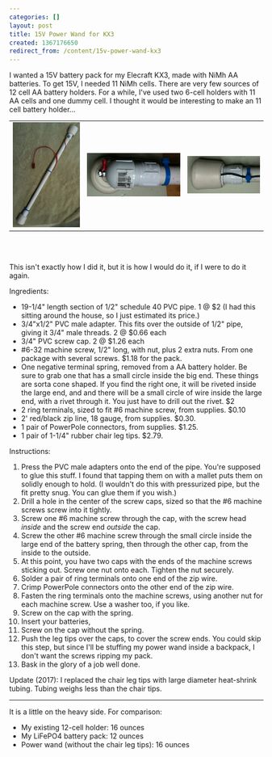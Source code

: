 ```yaml
---
categories: []
layout: post
title: 15V Power Wand for KX3
created: 1367176650
redirect_from: /content/15v-power-wand-kx3
---
```

I wanted a 15V battery pack for my Elecraft KX3, made with NiMh AA batteries.  To get 15V, I needed 11 NiMh cells.  There are very few sources of 12 cell AA battery holders.  For a while, I've used two 6-cell holders with 11 AA cells and one dummy cell.  I thought it would be interesting to make an 11 cell battery holder...


<table style="border-style:hidden;">
  <tr>
    <td><img src="/files/wand.png"></td>
    <td><img src="/files/uncapped.PNG"></td>
    <td><img src="/files/capped.PNG"></td>
  </tr>
</table>
<br />
&nbsp;
<br />

This isn't exactly how I did it, but it is how I would do it, if I were to do it again.


Ingredients:

* 19-1/4" length section of 1/2" schedule 40 PVC pipe. 1 @ $2 (I had this sitting around the house, so I just estimated its price.)
* 3/4"x1/2" PVC male adapter.  This fits over the outside of 1/2" pipe, giving it 3/4" male threads.  2 @ $0.66 each
* 3/4" PVC screw cap.  2 @ $1.26 each
* \#6-32 machine screw, 1/2" long, with nut, plus 2 extra nuts.  From one package with several screws. $1.18 for the pack.
* One negative terminal spring, removed from a AA battery holder.  Be sure to grab one that has a small circle inside the big end.  These things are sorta cone shaped.  If you find the right one, it will be riveted inside the large end, and and there will be a small circle of wire inside the large end, with a rivet through it.  You just have to drill out the rivet.  $2
* 2 ring terminals, sized to fit #6 machine screw, from supplies.  $0.10
* 2' red/black zip line, 18 gauge, from supplies.  $0.30.
* 1 pair of PowerPole connectors, from supplies. $1.25.
* 1 pair of 1-1/4" rubber chair leg tips. $2.79.

Instructions:

1. Press the PVC male adapters onto the end of the pipe.  You're supposed to glue this stuff.  I found that tapping them on with a mallet puts them on solidly enough to hold.  (I wouldn't do this with pressurized pipe, but the fit pretty snug.  You can glue them if you wish.)
1. Drill a hole in the center of the screw caps, sized so that the #6 machine screws screw into it tightly.
1. Screw one #6 machine screw through the cap, with the screw head *inside* and the screw end *outside* the cap.
1. Screw the other #6 machine screw through the small circle inside the large end of the battery spring, then through the other cap, from the inside to the outside.
1. At this point, you have two caps with the ends of the machine screws sticking out.  Screw one nut onto each.  Tighten the nut securely.
1. Solder a pair of ring terminals onto one end of the zip wire.
1. Crimp PowerPole connectors onto the other end of the zip wire.
1. Fasten the ring terminals onto the machine screws, using another nut for each machine screw.  Use a washer too, if you like.
1. Screw on the cap with the spring.
1. Insert your batteries, 
1. Screw on the cap without the spring.
1. Push the leg tips over the caps, to cover the screw ends.  You could skip this step, but since I'll be stuffing my power wand inside a backpack, I don't want the screws ripping my pack.
1. Bask in the glory of a job well done.

Update (2017): I replaced the chair leg tips with large diameter heat-shrink tubing.  Tubing weighs less than the chair tips.

-----
It is a little on the heavy side.  For comparison:

* My existing 12-cell holder: 16 ounces
* My LiFePO4 battery pack: 12 ounces
* Power wand (without the chair leg tips): 16 ounces
